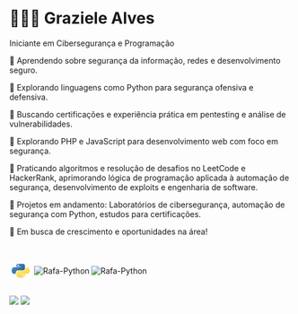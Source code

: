 # 👩🏽‍💻 Graziele Alves
Iniciante em Cibersegurança e Programação  

🔹 Aprendendo sobre segurança da informação, redes e desenvolvimento seguro. 

🔹 Explorando linguagens como Python para segurança ofensiva e defensiva.  

🔹 Buscando certificações e experiência prática em pentesting e análise de vulnerabilidades.

🔹 Explorando PHP e JavaScript para desenvolvimento web com foco em segurança.

🔹 Praticando algoritmos e resolução de desafios no LeetCode e HackerRank, aprimorando lógica de programação aplicada à automação de segurança, desenvolvimento de exploits e engenharia de software.

📌 Projetos em andamento: Laboratórios de cibersegurança, automação de segurança com Python, estudos para certificações.  

🚀 Em busca de crescimento e oportunidades na área! 

##
 <div style="display: inline_block"><br>
 
   <img align="center" alt="Rafa-Python" height="30" width="40" src="https://raw.githubusercontent.com/devicons/devicon/master/icons/python/python-original.svg">
 <img align="center" alt="Rafa-Python" height="30" width="40" 
  src="https://cdn.jsdelivr.net/gh/devicons/devicon@latest/icons/php/php-original.svg" /> 
 <img align="center" alt="Rafa-Python" height="30" width="40" 
   src="https://cdn.jsdelivr.net/gh/devicons/devicon@latest/icons/javascript/javascript-original.svg" />
          
</div>

##
 
<div> 
  <a href = "mailto:grazielealves.tech@gmail.com"><img src="https://img.shields.io/badge/-Gmail-%23333?style=for-the-badge&logo=gmail&logoColor=white" target="_blank"></a>
  <a href="https://www.linkedin.com/in/graziele-alves-08856218b" target="_blank"><img src="https://img.shields.io/badge/-LinkedIn-%230077B5?style=for-the-badge&logo=linkedin&logoColor=white" target="_blank"></a> 
  
</div>
